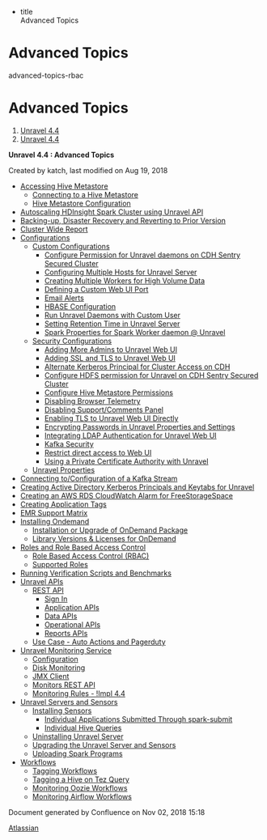  - title  
    Advanced Topics

# Advanced Topics

<div class="toctree">

advanced-topics-rbac

</div>

# Advanced Topics

<div id="page" class="container">

<div id="main" class="container aui-page-panel">

<div id="main-header" class="container">

<div id="breadcrumb-section" class="container">

1.  [Unravel 4.4](index.html)
2.  [Unravel 4.4](Unravel-4.4_541197025.html)

</div>

**Unravel 4.4 : Advanced Topics**

</div>

<div id="content" class="container view">

<div class="container page-metadata">

Created by katch, last modified on Aug 19, 2018

</div>

<div id="main-content" class="container wiki-content group">

  - [Accessing Hive Metastore](Accessing-Hive-Metastore_541197065.html)
      - [Connecting to a Hive
        Metastore](Connecting-to-a-Hive-Metastore_541131382.html)
      - [Hive Metastore
        Configuration](Hive-Metastore-Configuration_541360865.html)
  - [Autoscaling HDInsight Spark Cluster using Unravel
    API](Autoscaling-HDInsight-Spark-Cluster-using-Unravel-API_541393575.html)
  - [Backing-up, Disaster Recovery and Reverting to Prior
    Version](Backing-up%2C-Disaster-Recovery-and-Reverting-to-Prior-Version_541360793.html)
  - [Cluster Wide Report](Cluster-Wide-Report_541360832.html)
  - [Configurations](Configurations_541229602.html)
      - [Custom Configurations](Custom-Configurations_541131391.html)
          - [Configure Permission for Unravel daemons on CDH Sentry
            Secured
            Cluster](Configure-Permission-for-Unravel-daemons-on-CDH-Sentry-Secured-Cluster_541360876.html)
          - [Configuring Multiple Hosts for Unravel
            Server](Configuring-Multiple-Hosts-for-Unravel-Server_541197070.html)
          - [Creating Multiple Workers for High Volume
            Data](Creating-Multiple-Workers-for-High-Volume-Data_541131395.html)
          - [Defining a Custom Web UI
            Port](Defining-a-Custom-Web-UI-Port_541393530.html)
          - [Email Alerts](Email-Alerts_551420576.html)
          - [HBASE Configuration](HBASE--Configuration_546537734.html)
          - [Run Unravel Daemons with Custom
            User](Run-Unravel-Daemons-with-Custom-User_541033161.html)
          - [Setting Retention Time in Unravel
            Server](Setting-Retention-Time-in-Unravel-Server_541033157.html)
          - [Spark Properties for Spark Worker daemon @
            Unravel](Spark-Properties-for-Spark-Worker-daemon-@-Unravel_541131400.html)
      - [Security
        Configurations](Security-Configurations_541393534.html)
          - [Adding More Admins to Unravel Web
            UI](Adding-More-Admins-to-Unravel-Web-UI_541164133.html)
          - [Adding SSL and TLS to Unravel Web
            UI](Adding-SSL-and-TLS-to-Unravel-Web-UI_541328078.html)
          - [Alternate Kerberos Principal for Cluster Access on
            CDH](Alternate-Kerberos-Principal-for-Cluster-Access-on-CDH_541164128.html)
          - [Configure HDFS permission for Unravel on CDH Sentry Secured
            Cluster](Configure-HDFS-permission-for-Unravel-on-CDH-Sentry-Secured-Cluster_541033177.html)
          - [Configure Hive Metastore
            Permissions](Configure-Hive-Metastore-Permissions_541393555.html)
          - [Disabling Browser
            Telemetry](Disabling--Browser-Telemetry_541164154.html)
          - [Disabling Support/Comments Panel](541098645.html)
          - [Enabling TLS to Unravel Web UI
            Directly](Enabling-TLS-to-Unravel-Web-UI-Directly_541033165.html)
          - [Encrypting Passwords in Unravel Properties and
            Settings](Encrypting-Passwords-in-Unravel-Properties-and-Settings_541360893.html)
          - [Integrating LDAP Authentication for Unravel Web
            UI](Integrating-LDAP-Authentication-for-Unravel-Web-UI_541328067.html)
          - [Kafka Security](Kafka-Security_547848216.html)
          - [Restrict direct access to Web
            UI](Restrict-direct-access-to-Web-UI_541164143.html)
          - [Using a Private Certificate Authority with
            Unravel](Using-a-Private-Certificate-Authority-with-Unravel_541328074.html)
      - [Unravel Properties](Unravel-Properties_610959610.html)
  - [Connecting to/Configuration of a Kafka Stream](541033114.html)
  - [Creating Active Directory Kerberos Principals and Keytabs for
    Unravel](Creating-Active-Directory-Kerberos-Principals-and-Keytabs-for-Unravel_541131362.html)
  - [Creating an AWS RDS CloudWatch Alarm for
    FreeStorageSpace](Creating-an-AWS-RDS-CloudWatch-Alarm-for-FreeStorageSpace_541393505.html)
  - [Creating Application
    Tags](Creating-Application-Tags_541295262.html)
  - [EMR Support Matrix](EMR-Support-Matrix_541360897.html)
  - [Installing Ondemand](Installing-Ondemand_593690915.html)
      - [Installation or Upgrade of OnDemand
        Package](Installation-or-Upgrade-of-OnDemand-Package_575734636.html)
      - [Library Versions & Licenses for OnDemand](593625284.html)
  - [Roles and Role Based Access
    Control](Roles-and-Role-Based-Access-Control_541197074.html)
      - [Role Based Access Control (RBAC)](541131426.html)
      - [Supported Roles](Supported-Roles_541360915.html)
  - [Running Verification Scripts and
    Benchmarks](Running-Verification-Scripts-and-Benchmarks_541327969.html)
  - [Unravel APIs](Unravel-APIs_541229593.html)
      - [REST API](REST-API_599851245.html)
          - [Sign In](Sign-In_599589069.html)
          - [Application APIs](Application-APIs_599687315.html)
          - [Data APIs](Data-APIs_599785579.html)
          - [Operational APIs](Operational-APIs_599719983.html)
          - [Reports APIs](Reports-APIs_601654135.html)
      - [Use Case - Auto Actions and
        Pagerduty](Use-Case---Auto-Actions-and-Pagerduty_541360837.html)
  - [Unravel Monitoring
    Service](Unravel-Monitoring-Service_551093021.html)
      - [Configuration](Configuration_551158571.html)
      - [Disk Monitoring](Disk-Monitoring_551060050.html)
      - [JMX Client](JMX-Client_551322384.html)
      - [Monitors REST API](Monitors-REST-API_551256788.html)
      - [Monitoring Rules - \!Impl
        4.4](Monitoring-Rules---%21Impl--4.4_551256785.html)
  - [Unravel Servers and
    Sensors](Unravel-Servers-and-Sensors_541229585.html)
      - [Installing Sensors](Installing-Sensors_541327982.html)
          - [Individual Applications Submitted Through
            spark-submit](Individual-Applications-Submitted-Through-spark-submit_541164099.html)
          - [Individual Hive
            Queries](Individual-Hive-Queries_541164103.html)
      - [Uninstalling Unravel
        Server](Uninstalling-Unravel-Server_541229589.html)
      - [Upgrading the Unravel Server and
        Sensors](Upgrading-the-Unravel-Server-and-Sensors_541295266.html)
      - [Uploading Spark
        Programs](Uploading-Spark-Programs_541164108.html)
  - [Workflows](Workflows_541360797.html)
      - [Tagging Workflows](Tagging-Workflows_541327954.html)
      - [Tagging a Hive on Tez
        Query](Tagging-a-Hive-on-Tez-Query_591397073.html)
      - [Monitoring Oozie
        Workflows](Monitoring-Oozie-Workflows_541360801.html)
      - [Monitoring Airflow
        Workflows](Monitoring-Airflow-Workflows_550109295.html)

</div>

</div>

</div>

<div id="footer" class="container">

<div class="container section footer-body">

Document generated by Confluence on Nov 02, 2018 15:18

<div id="footer-logo" class="container">

[Atlassian](http://www.atlassian.com/)

</div>

</div>

</div>

</div>
